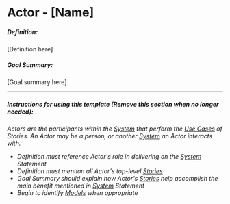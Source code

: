 ﻿# Actor - [Name]

##### Definition:
[Definition here]
 
##### Goal Summary:
[Goal summary here]

---
##### Instructions for using this template (Remove this section when no longer needed):


*Actors are the participants within the [System](System.md) that perform the [Use Cases](UseCase.md) of Stories. An Actor may be a person, or another [System](System.md) an Actor interacts with.*  


* *Definition must reference Actor's role in delivering on the [System](System.md) Statement*
* *Definition must mention all Actor's top-level [Stories](Story.md)*
* *Goal Summary should explain how Actor's [Stories](Story.md) help accomplish the main benefit mentioned in [System](System.md) Statement*
* *Begin to identify [Models](Model.md) when appropriate*

<div style="page-break-after: always;"></div>